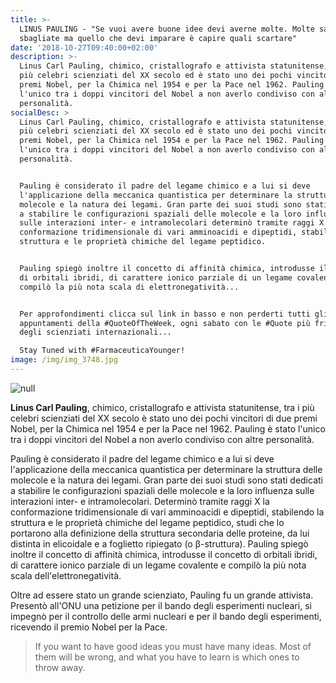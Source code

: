 ```yaml
---
title: >-
  LINUS PAULING - "Se vuoi avere buone idee devi averne molte. Molte saranno
  sbagliate ma quello che devi imparare è capire quali scartare"
date: '2018-10-27T09:40:00+02:00'
description: >-
  Linus Carl Pauling, chimico, cristallografo e attivista statunitense, tra i
  più celebri scienziati del XX secolo ed è stato uno dei pochi vincitori di due
  premi Nobel, per la Chimica nel 1954 e per la Pace nel 1962. Pauling è stato
  l'unico tra i doppi vincitori del Nobel a non averlo condiviso con altre
  personalità.
socialDesc: >
  Linus Carl Pauling, chimico, cristallografo e attivista statunitense, tra i
  più celebri scienziati del XX secolo ed è stato uno dei pochi vincitori di due
  premi Nobel, per la Chimica nel 1954 e per la Pace nel 1962. Pauling è stato
  l'unico tra i doppi vincitori del Nobel a non averlo condiviso con altre
  personalità.


  Pauling è considerato il padre del legame chimico e a lui si deve
  l'applicazione della meccanica quantistica per determinare la struttura delle
  molecole e la natura dei legami. Gran parte dei suoi studi sono stati dedicati
  a stabilire le configurazioni spaziali delle molecole e la loro influenza
  sulle interazioni inter- e intramolecolari determinò tramite raggi X la
  conformazione tridimensionale di vari amminoacidi e dipeptidi, stabilendo la
  struttura e le proprietà chimiche del legame peptidico. 


  Pauling spiegò inoltre il concetto di affinità chimica, introdusse il concetto
  di orbitali ibridi, di carattere ionico parziale di un legame covalente e
  compilò la più nota scala di elettronegatività...


  Per approfondimenti clicca sul link in basso e non perderti tutti gli
  appuntamenti della #QuoteOfTheWeek, ogni sabato con le #Quote più frizzanti
  degli scienziati internazionali...

  Stay Tuned with #FarmaceuticaYounger!
image: /img/img_3748.jpg
---
```

![null](/img/img_3748.jpg)

**Linus Carl Pauling**, chimico, cristallografo e attivista statunitense, tra i più celebri scienziati del XX secolo è stato uno dei pochi vincitori di due premi Nobel, per la Chimica nel 1954 e per la Pace nel 1962. Pauling è stato l'unico tra i doppi vincitori del Nobel a non averlo condiviso con altre personalità.

Pauling è considerato il padre del legame chimico e a lui si deve l'applicazione della meccanica quantistica per determinare la struttura delle molecole e la natura dei legami. Gran parte dei suoi studi sono stati dedicati a stabilire le configurazioni spaziali delle molecole e la loro influenza sulle interazioni inter- e intramolecolari. Determinò tramite raggi X la conformazione tridimensionale di vari amminoacidi e dipeptidi, stabilendo la struttura e le proprietà chimiche del legame peptidico, studi che lo portarono alla definizione della struttura secondaria delle proteine, da lui distinta in elicoidale e a foglietto ripiegato (o β-struttura). Pauling spiegò inoltre il concetto di affinità chimica, introdusse il concetto di orbitali ibridi, di carattere ionico parziale di un legame covalente e compilò la più nota scala dell'elettronegatività.

Oltre ad essere stato un grande scienziato, Pauling fu un grande attivista. Presentò all'ONU una petizione per il bando degli esperimenti nucleari, si impegnò per il controllo delle armi nucleari e per il bando degli esperimenti, ricevendo il premio Nobel per la Pace.

> If you want to have good ideas you must have many ideas. Most of them will be wrong, and what you have to learn is which ones to throw away.
